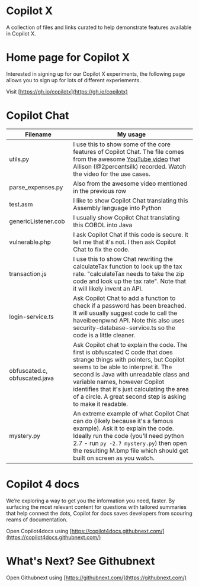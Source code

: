 # Copilot X

A collection of files and links curated to help demonstrate features available in Copilot X.


# Home page for Copilot X

Interested in signing up for our Copilot X experiments, the following page allows you to sign up for lots of different experiements.

Visit [https://gh.io/copilotx](https://gh.io/copilotx)

# Copilot Chat

Filename | My usage
--- | ---
utils.py | I use this to show some of the core features of Copilot Chat. The file comes from the awesome [YouTube video](https://www.youtube.com/watch?v=3surPGP7_4o) that Allison (@2percentsilk) recorded. Watch the video for the use cases.
parse_expenses.py | Also from the awesome video mentioned in the previous row
test.asm | I like to show Copilot Chat translating this Assembly language into Python
genericListener.cob | I usually show Copilot Chat translating this COBOL into Java
vulnerable.php | I ask Copilot Chat if this code is secure. It tell me that it's not. I then ask Copilot Chat to fix the code.
transaction.js | I use this to show Chat rewriting the calculateTax function to look up the tax rate. "calculateTax needs to take the zip code and look up the tax rate". Note that it will likely invent an API.
login-service.ts | Ask Copilot Chat to add a function to check if a password has been breached. It will usually suggest code to call the haveibeenpwnd API. Note this also uses security-database-service.ts so the code is a little cleaner.
obfuscated.c, obfuscated.java | Ask Copilot chat to explain the code. The first is obfuscated C code that does strange things with pointers, but Copilot seems to be able to interpret it. The second is Java with unreadable class and variable names, however Copilot identifies that it's just calculating the area of a circle. A great second step is asking to make it readable.
mystery.py | An extreme example of what Copilot Chat can do (likely because it's a famous example). Ask it to explain the code. Ideally run the code (you'll need python 2.7 - run `py -2.7 mystery.py`) then open the resulting M.bmp file which should get built on screen as you watch.


# Copilot 4 docs

We’re exploring a way to get you the information you need, faster. By surfacing the most relevant content for questions with tailored summaries that help connect the dots, Copilot for docs saves developers from scouring reams of documentation.

Open Copilot4docs using [https://copilot4docs.githubnext.com/](https://copilot4docs.githubnext.com/)


# What's Next? See Githubnext

Open Githubnext using [https://githubnext.com/](https://githubnext.com/)